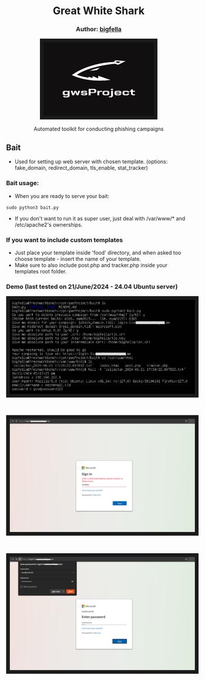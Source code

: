 <h1 align="center">Great White Shark</h3>
<h3 align="center">Author: <a href="https://nikolazivkovic.me">bigfella</a></h3>

<p align="center">
<img src="../imgs/gwslogo.png" width="300" height="200" border="10"/>
</p>
<p align="center">Automated toolkit for conducting phishing campaigns</p>


## Bait
- Used for setting up web server with chosen template. (options: fake_domain, redirect_domain, tls_enable, stat_tracker) 

### Bait usage:
- When you are ready to serve your bait:
```
sudo python3 bait.py
```
- If you don't want to run it as super user, just deal with /var/www/* and /etc/apache2's ownerships.

### If you want to include custom templates
- Just place your template inside 'food' directory, and when asked too choose template - insert the name of your template.
- Make sure to also include post.php and tracker.php inside your templates root folder.

### Demo (last tested on 21/June/2024 - 24.04 Ubuntu server)

<p align="center">
<img src="../imgs/bait1.png" border="10"/>
</p>
<br>
<p align="center">
<img src="../imgs/bait2.png" border="10"/>
</p>
<br>
<p align="center">
<img src="../imgs/bait3.png" border="10"/>
</p>

